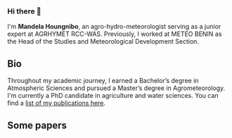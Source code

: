### Hi there 👋

I'm **Mandela Houngnibo**, an agro-hydro-meteorologist serving as a junior expert at AGRHYMET RCC-WAS. Previously, I worked at METEO BENIN as the Head of the Studies and Meteorological Development Section.

## Bio
Throughout my academic journey, I earned a Bachelor’s degree in Atmospheric Sciences and pursued a Master’s degree in Agrometeorology. I'm currently a PhD candidate in agriculture and water sciences. You can find a [list of my publications here](https://scholar.google.com/citations?hl=en&user=-wzU1PAAAAAJ&view_op=list_works&sortby=title).

## 

## Some papers

<!-- Here are some ideas to get you started:

- 🔭 I’m currently working on ...
- 🌱 I’m currently learning ...
- 👯 I’m looking to collaborate on ...
- 🤔 I’m looking for help with ...
- 💬 Ask me about ...
- 📫 How to reach me: ...
- 😄 Pronouns: ...
- ⚡ Fun fact: ...
-->
